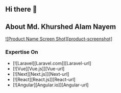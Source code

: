 ## Hi there 👋

<!--
**csenayeem025/csenayeem025** is a ✨ _special_ ✨ repository because its `README.md` (this file) appears on your GitHub profile.

Here are some ideas to get you started:

- 🔭 I’m currently working on ...
- 🌱 I’m currently learning ...
- 👯 I’m looking to collaborate on ...
- 🤔 I’m looking for help with ...
- 💬 Ask me about ...
- 📫 How to reach me: ...
- 😄 Pronouns: ...
- ⚡ Fun fact: ...
-->

## About Md. Khurshed Alam Nayem

[![Product Name Screen Shot][product-screenshot]](https://www.nayeem.dev)

### Expertise On

* [![Laravel][Laravel.com]][Laravel-url]
* [![Vue][Vue.js]][Vue-url]
* [![Next][Next.js]][Next-url]
* [![React][React.js]][React-url]
* [![Angular][Angular.io]][Angular-url]

